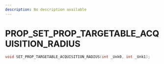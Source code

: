 ```yaml
---
description: No description available 
---
```


# PROP\_SET_PROP_TARGETABLE_ACQUISITION_RADIUS

```cpp
void SET_PROP_TARGETABLE_ACQUISITION_RADIUS(int _Unk0, int _Unk1);
```